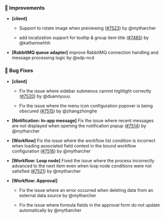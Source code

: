 ### 🚀 Improvements

- **[client]**
  - Support to rotate image when previewing ([#7523](https://github.com/nocobase/nocobase/pull/7523)) by @mytharcher

  - add localization support for tooltip & group item title ([#7485](https://github.com/nocobase/nocobase/pull/7485)) by @katherinehhh

- **[RabbitMQ queue adapter]** improve RabbitMQ connection handling and message processing logic by @sdp-ncd

### 🐛 Bug Fixes

- **[client]**
  - Fix the issue where sidebar submenus cannot highlight correctly ([#7520](https://github.com/nocobase/nocobase/pull/7520)) by @duannyuuu

  - Fix the issue where the menu icon configuration popover is being obscured ([#7515](https://github.com/nocobase/nocobase/pull/7515)) by @zhangzhonghe

- **[Notification: In-app message]** Fix the issue where recent messages are not displayed when opening the notification popup ([#7514](https://github.com/nocobase/nocobase/pull/7514)) by @mytharcher

- **[Workflow]** Fix the issue where the workflow list condition is incorrect when loading associated field context in the bound workflow configuration ([#7516](https://github.com/nocobase/nocobase/pull/7516)) by @mytharcher

- **[Workflow: Loop node]** Fixed the issue where the process incorrectly advanced to the next item even when loop node conditions were not satisfied ([#7521](https://github.com/nocobase/nocobase/pull/7521)) by @mytharcher

- **[Workflow: Approval]**
  - Fix the issue where an error occurred when deleting data from an external data source by @mytharcher

  - Fix the issue where formula fields in the approval form do not update automatically by @mytharcher

